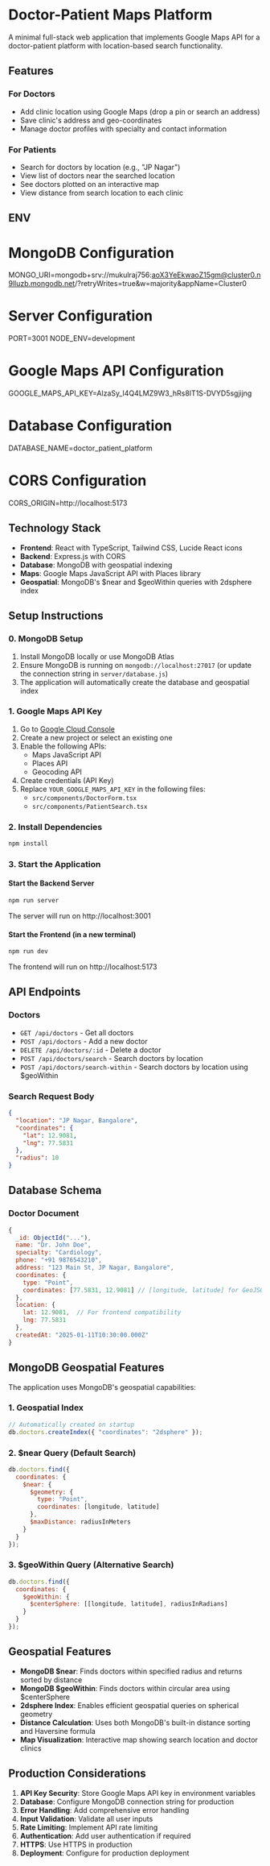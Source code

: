 # Doctor-Patient Maps Platform

A minimal full-stack web application that implements Google Maps API for a doctor-patient platform with location-based search functionality.

## Features

### For Doctors
- Add clinic location using Google Maps (drop a pin or search an address)
- Save clinic's address and geo-coordinates
- Manage doctor profiles with specialty and contact information

### For Patients
- Search for doctors by location (e.g., "JP Nagar")
- View list of doctors near the searched location
- See doctors plotted on an interactive map
- View distance from search location to each clinic


## ENV
# MongoDB Configuration
MONGO_URI=mongodb+srv://mukulraj756:aoX3YeEkwaoZ15gm@cluster0.n9lluzb.mongodb.net/?retryWrites=true&w=majority&appName=Cluster0

# Server Configuration
PORT=3001
NODE_ENV=development

# Google Maps API Configuration
GOOGLE_MAPS_API_KEY=AlzaSy_I4Q4LMZ9W3_hRs8IT1S-DVYD5sgjijng

# Database Configuration
DATABASE_NAME=doctor_patient_platform

# CORS Configuration
CORS_ORIGIN=http://localhost:5173

## Technology Stack

- **Frontend**: React with TypeScript, Tailwind CSS, Lucide React icons
- **Backend**: Express.js with CORS
- **Database**: MongoDB with geospatial indexing
- **Maps**: Google Maps JavaScript API with Places library
- **Geospatial**: MongoDB's $near and $geoWithin queries with 2dsphere index

## Setup Instructions

### 0. MongoDB Setup
1. Install MongoDB locally or use MongoDB Atlas
2. Ensure MongoDB is running on `mongodb://localhost:27017` (or update the connection string in `server/database.js`)
3. The application will automatically create the database and geospatial index

### 1. Google Maps API Key
1. Go to [Google Cloud Console](https://console.cloud.google.com/)
2. Create a new project or select an existing one
3. Enable the following APIs:
   - Maps JavaScript API
   - Places API
   - Geocoding API
4. Create credentials (API Key)
5. Replace `YOUR_GOOGLE_MAPS_API_KEY` in the following files:
   - `src/components/DoctorForm.tsx`
   - `src/components/PatientSearch.tsx`

### 2. Install Dependencies
```bash
npm install
```

### 3. Start the Application

#### Start the Backend Server
```bash
npm run server
```
The server will run on http://localhost:3001

#### Start the Frontend (in a new terminal)
```bash
npm run dev
```
The frontend will run on http://localhost:5173

## API Endpoints

### Doctors
- `GET /api/doctors` - Get all doctors
- `POST /api/doctors` - Add a new doctor
- `DELETE /api/doctors/:id` - Delete a doctor
- `POST /api/doctors/search` - Search doctors by location
- `POST /api/doctors/search-within` - Search doctors by location using $geoWithin

### Search Request Body
```json
{
  "location": "JP Nagar, Bangalore",
  "coordinates": {
    "lat": 12.9081,
    "lng": 77.5831
  },
  "radius": 10
}
```

## Database Schema

### Doctor Document
```javascript
{
  _id: ObjectId("..."),
  name: "Dr. John Doe",
  specialty: "Cardiology",
  phone: "+91 9876543210",
  address: "123 Main St, JP Nagar, Bangalore",
  coordinates: {
    type: "Point",
    coordinates: [77.5831, 12.9081] // [longitude, latitude] for GeoJSON
  },
  location: {
    lat: 12.9081,  // For frontend compatibility
    lng: 77.5831
  },
  createdAt: "2025-01-11T10:30:00.000Z"
}
```

## MongoDB Geospatial Features

The application uses MongoDB's geospatial capabilities:

### 1. Geospatial Index
```javascript
// Automatically created on startup
db.doctors.createIndex({ "coordinates": "2dsphere" });
```

### 2. $near Query (Default Search)
```javascript
db.doctors.find({
  coordinates: {
    $near: {
      $geometry: {
        type: "Point",
        coordinates: [longitude, latitude]
      },
      $maxDistance: radiusInMeters
    }
  }
});
```

### 3. $geoWithin Query (Alternative Search)
```javascript
db.doctors.find({
  coordinates: {
    $geoWithin: {
      $centerSphere: [[longitude, latitude], radiusInRadians]
    }
  }
});
```

## Geospatial Features

- **MongoDB $near**: Finds doctors within specified radius and returns sorted by distance
- **MongoDB $geoWithin**: Finds doctors within circular area using $centerSphere
- **2dsphere Index**: Enables efficient geospatial queries on spherical geometry
- **Distance Calculation**: Uses both MongoDB's built-in distance sorting and Haversine formula
- **Map Visualization**: Interactive map showing search location and doctor clinics

## Production Considerations

1. **API Key Security**: Store Google Maps API key in environment variables
2. **Database**: Configure MongoDB connection string for production
3. **Error Handling**: Add comprehensive error handling
4. **Input Validation**: Validate all user inputs
5. **Rate Limiting**: Implement API rate limiting
6. **Authentication**: Add user authentication if required
7. **HTTPS**: Use HTTPS in production
8. **Deployment**: Configure for production deployment

